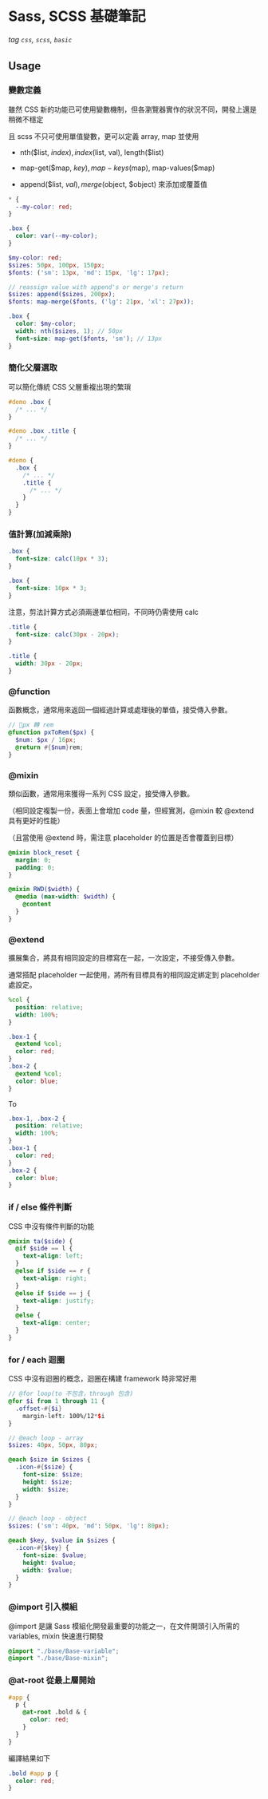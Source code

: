 # Sass, SCSS 基礎筆記
###### tag `css`, `scss`, `basic`

<SocialBlock hashtags="css,scss,basic" />

## Usage


### 變數定義

雖然 CSS 新的功能已可使用變數機制，但各瀏覽器實作的狀況不同，開發上還是稍微不穩定

且 scss 不只可使用單值變數，更可以定義 array, map 並使用

  - nth($list, $index), index($list, val), length($list)

  - map-get($map, $key), map-keys($map), map-values($map)

  - append($list, $val), merge($object, $object) 來添加或覆蓋值

```css
* {
  --my-color: red;
}

.box {
  color: var(--my-color);
}
```

```scss
$my-color: red;
$sizes: 50px, 100px, 150px;
$fonts: ('sm': 13px, 'md': 15px, 'lg': 17px);

// reassign value with append's or merge's return
$sizes: append($sizes, 200px);
$fonts: map-merge($fonts, ('lg': 21px, 'xl': 27px));

.box {
  color: $my-color;
  width: nth($sizes, 1); // 50px
  font-size: map-get($fonts, 'sm'); // 13px
}
```


### 簡化父層選取

可以簡化傳統 CSS 父層重複出現的繁瑣

```css
#demo .box {
  /* ... */
}

#demo .box .title {
  /* ... */
}
```

```scss
#demo {
  .box {
    /* ... */
    .title {
      /* ... */
    }
  }
}
```


### 值計算(加減乘除)

```css
.box {
  font-size: calc(10px * 3);
}
```

```scss
.box {
  font-size: 10px * 3;
}
```

注意，剪法計算方式必須兩邊單位相同，不同時仍需使用 calc

```css
.title {
  font-size: calc(30px - 20px);
}
```

```scss
.title {
  width: 30px - 20px;
}
```


### @function

函數概念，通常用來返回一個經過計算或處理後的單值，接受傳入參數。

```scss
// px 轉 rem
@function pxToRem($px) {
  $num: $px / 16px;
  @return #{$num}rem;
}
```


### @mixin

類似函數，通常用來獲得一系列 CSS 設定，接受傳入參數。

（相同設定複製一份，表面上會增加 code 量，但經實測，@mixin 較 @extend 具有更好的性能）

（且當使用 @extend 時，需注意 placeholder 的位置是否會覆蓋到目標）

```scss
@mixin block_reset {
  margin: 0;
  padding: 0;
}

@mixin RWD($width) {
  @media (max-width: $width) {
    @content
  }
}
```


### @extend

擴展集合，將具有相同設定的目標寫在一起，一次設定，不接受傳入參數。

通常搭配 placeholder 一起使用，將所有目標具有的相同設定綁定到 placeholder 處設定。

```scss
%col {
  position: relative;
  width: 100%;
}

.box-1 {
  @extend %col;
  color: red;
}
.box-2 {
  @extend %col;
  color: blue;
}
```

To

```css
.box-1, .box-2 {
  position: relative;
  width: 100%;
}
.box-1 {
  color: red;
}
.box-2 {
  color: blue;
}
```


### if / else 條件判斷

CSS 中沒有條件判斷的功能

```scss
@mixin ta($side) {
  @if $side == l {
    text-align: left;
  }
  @else if $side == r {
    text-align: right;
  }
  @else if $side == j {
    text-align: justify;
  }
  @else {
    text-align: center;
  }
}
```


### for / each 迴圈

CSS 中沒有迴圈的概念，迴圈在構建 framework 時非常好用

```scss
// @for loop(to 不包含，through 包含)
@for $i from 1 through 11 {
  .offset-#{$i}
    margin-left: 100%/12*$i
}
```

```scss
// @each loop - array
$sizes: 40px, 50px, 80px;

@each $size in $sizes {
  .icon-#{$size} {
    font-size: $size;
    height: $size;
    width: $size;
  }
}

// @each loop - object
$sizes: ('sm': 40px, 'md': 50px, 'lg': 80px);

@each $key, $value in $sizes {
  .icon-#{$key} {
    font-size: $value;
    height: $value;
    width: $value;
  }
}
```


### @import 引入模組

@import 是讓 Sass 模組化開發最重要的功能之一，在文件開頭引入所需的 variables, mixin 快速進行開發

```scss
@import "./base/Base-variable";
@import "./base/Base-mixin";
```


### @at-root 從最上層開始

```scss
#app {
  p {
    @at-root .bold & {
      color: red;
    }
  }
}
```

編譯結果如下

```css
.bold #app p {
  color: red;
}
```

<SocialBlock hashtags="css,scss,basic" />